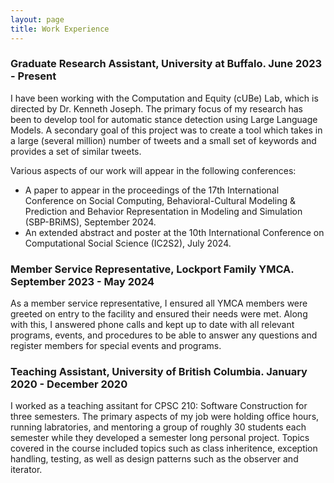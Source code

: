 ```yaml
---
layout: page
title: Work Experience
---
```


### Graduate Research Assistant, University at Buffalo. June 2023 - Present

I have been working with the Computation and Equity (cUBe) Lab, which is directed by Dr. Kenneth Joseph. The primary focus of my research has been to develop tool for automatic stance detection using Large Language Models. A secondary goal of this project was to create a tool which takes in a large (several million) number of tweets and a small set of keywords and provides a set of similar tweets.

Various aspects of our work will appear in the following conferences:

* A paper to appear in the proceedings of the 17th International Conference on Social Computing, Behavioral-Cultural Modeling & Prediction and Behavior Representation in Modeling and Simulation (SBP-BRiMS), September 2024.
* An extended abstract and poster at the 10th International Conference on Computational Social Science (IC2S2), July 2024.

### Member Service Representative, Lockport Family YMCA. September 2023 - May 2024

As a member service representative, I ensured all YMCA members were greeted on entry to the facility and ensured their needs were met. Along with this, I answered phone calls and kept up to date with all relevant programs, events, and procedures to be able to answer any questions and register members for special events and programs.

### Teaching Assistant, University of British Columbia. January 2020 - December 2020

I worked as a teaching assitant for CPSC 210: Software Construction for three semesters. The primary aspects of my job were holding office hours, running labratories, and mentoring a group of roughly 30 students each semester while they developed a semester long personal project. Topics covered in the course included topics such as class inheritence, exception handling, testing, as well as design patterns such as the observer and iterator.
